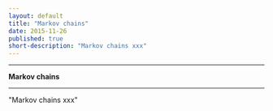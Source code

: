 ```yaml
---
layout: default
title: "Markov chains"
date: 2015-11-26
published: true
short-description: "Markov chains xxx"
---
```




***
<b>Markov chains</b>  

***

"Markov chains xxx"


